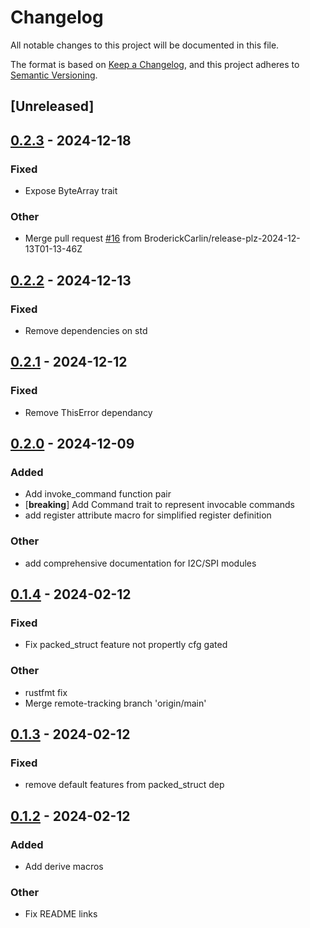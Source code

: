 # Changelog
All notable changes to this project will be documented in this file.

The format is based on [Keep a Changelog](https://keepachangelog.com/en/1.0.0/),
and this project adheres to [Semantic Versioning](https://semver.org/spec/v2.0.0.html).

## [Unreleased]

## [0.2.3](https://github.com/BroderickCarlin/regiface/compare/regiface-v0.2.2...regiface-v0.2.3) - 2024-12-18

### Fixed

- Expose ByteArray trait

### Other

- Merge pull request [#16](https://github.com/BroderickCarlin/regiface/pull/16) from BroderickCarlin/release-plz-2024-12-13T01-13-46Z

## [0.2.2](https://github.com/BroderickCarlin/regiface/compare/regiface-v0.2.1...regiface-v0.2.2) - 2024-12-13

### Fixed

- Remove dependencies on std

## [0.2.1](https://github.com/BroderickCarlin/regiface/compare/regiface-v0.2.0...regiface-v0.2.1) - 2024-12-12

### Fixed

- Remove ThisError dependancy

## [0.2.0](https://github.com/BroderickCarlin/regiface/compare/regiface-v0.1.4...regiface-v0.2.0) - 2024-12-09

### Added

- Add invoke_command function pair
- [**breaking**] Add Command trait to represent invocable commands
- add register attribute macro for simplified register definition

### Other

- add comprehensive documentation for I2C/SPI modules

## [0.1.4](https://github.com/BroderickCarlin/regiface/compare/regiface-v0.1.3...regiface-v0.1.4) - 2024-02-12

### Fixed
- Fix packed_struct feature not propertly cfg gated

### Other
- rustfmt fix
- Merge remote-tracking branch 'origin/main'

## [0.1.3](https://github.com/BroderickCarlin/regiface/compare/regiface-v0.1.2...regiface-v0.1.3) - 2024-02-12

### Fixed
- remove default features from packed_struct dep

## [0.1.2](https://github.com/BroderickCarlin/regiface/compare/regiface-v0.1.1...regiface-v0.1.2) - 2024-02-12

### Added
- Add derive macros

### Other
- Fix README links
